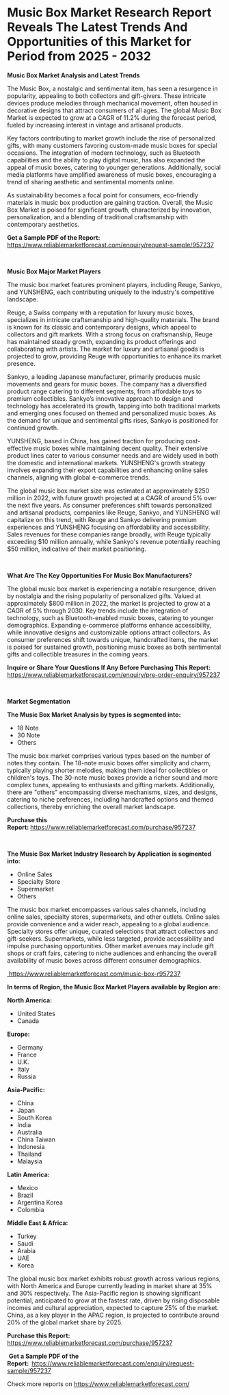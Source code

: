 <p><h1>Music Box Market Research Report Reveals The Latest Trends And Opportunities of this Market for Period from 2025 - 2032</h1></p><p><strong>Music Box Market Analysis and Latest Trends</strong></p>
<p><p>The Music Box, a nostalgic and sentimental item, has seen a resurgence in popularity, appealing to both collectors and gift-givers. These intricate devices produce melodies through mechanical movement, often housed in decorative designs that attract consumers of all ages. The global Music Box Market is expected to grow at a CAGR of 11.2% during the forecast period, fueled by increasing interest in vintage and artisanal products. </p><p>Key factors contributing to market growth include the rise of personalized gifts, with many customers favoring custom-made music boxes for special occasions. The integration of modern technology, such as Bluetooth capabilities and the ability to play digital music, has also expanded the appeal of music boxes, catering to younger generations. Additionally, social media platforms have amplified awareness of music boxes, encouraging a trend of sharing aesthetic and sentimental moments online. </p><p>As sustainability becomes a focal point for consumers, eco-friendly materials in music box production are gaining traction. Overall, the Music Box Market is poised for significant growth, characterized by innovation, personalization, and a blending of traditional craftsmanship with contemporary aesthetics.</p></p>
<p><strong>Get a Sample PDF of the Report:&nbsp;</strong> <a href="https://www.reliablemarketforecast.com/enquiry/request-sample/957237?utm_campaign=2730&utm_medium=2&utm_source=Github&utm_content=ia&utm_term=04042025&utm_id=music-box">https://www.reliablemarketforecast.com/enquiry/request-sample/957237</a></p>
<p>&nbsp;</p>
<p><strong>Music Box Major Market Players</strong></p>
<p><p>The music box market features prominent players, including Reuge, Sankyo, and YUNSHENG, each contributing uniquely to the industry's competitive landscape.</p><p>Reuge, a Swiss company with a reputation for luxury music boxes, specializes in intricate craftsmanship and high-quality materials. The brand is known for its classic and contemporary designs, which appeal to collectors and gift markets. With a strong focus on craftsmanship, Reuge has maintained steady growth, expanding its product offerings and collaborating with artists. The market for luxury and artisanal goods is projected to grow, providing Reuge with opportunities to enhance its market presence.</p><p>Sankyo, a leading Japanese manufacturer, primarily produces music movements and gears for music boxes. The company has a diversified product range catering to different segments, from affordable toys to premium collectibles. Sankyo’s innovative approach to design and technology has accelerated its growth, tapping into both traditional markets and emerging ones focused on themed and personalized music boxes. As the demand for unique and sentimental gifts rises, Sankyo is positioned for continued growth.</p><p>YUNSHENG, based in China, has gained traction for producing cost-effective music boxes while maintaining decent quality. Their extensive product lines cater to various consumer needs and are widely used in both the domestic and international markets. YUNSHENG's growth strategy involves expanding their export capabilities and enhancing online sales channels, aligning with global e-commerce trends.</p><p>The global music box market size was estimated at approximately $250 million in 2022, with future growth projected at a CAGR of around 5% over the next five years. As consumer preferences shift towards personalized and artisanal products, companies like Reuge, Sankyo, and YUNSHENG will capitalize on this trend, with Reuge and Sankyo delivering premium experiences and YUNSHENG focusing on affordability and accessibility. Sales revenues for these companies range broadly, with Reuge typically exceeding $10 million annually, while Sankyo's revenue potentially reaching $50 million, indicative of their market positioning.</p></p>
<p>&nbsp;</p>
<p><strong>What Are The Key Opportunities For Music Box Manufacturers?</strong></p>
<p><p>The global music box market is experiencing a notable resurgence, driven by nostalgia and the rising popularity of personalized gifts. Valued at approximately $800 million in 2022, the market is projected to grow at a CAGR of 5% through 2030. Key trends include the integration of technology, such as Bluetooth-enabled music boxes, catering to younger demographics. Expanding e-commerce platforms enhance accessibility, while innovative designs and customizable options attract collectors. As consumer preferences shift towards unique, handcrafted items, the market is poised for sustained growth, positioning music boxes as both sentimental gifts and collectible treasures in the coming years.</p></p>
<p><strong>Inquire or Share Your Questions If Any Before Purchasing This Report:</strong> <a href="https://www.reliablemarketforecast.com/enquiry/pre-order-enquiry/957237?utm_campaign=2730&utm_medium=2&utm_source=Github&utm_content=ia&utm_term=04042025&utm_id=music-box">https://www.reliablemarketforecast.com/enquiry/pre-order-enquiry/957237</a></p>
<p>&nbsp;</p>
<p><strong>Market Segmentation</strong></p>
<p><strong>The Music Box Market Analysis by types is segmented into:</strong></p>
<p><ul><li>18 Note</li><li>30 Note</li><li>Others</li></ul></p>
<p><p>The music box market comprises various types based on the number of notes they contain. The 18-note music boxes offer simplicity and charm, typically playing shorter melodies, making them ideal for collectibles or children's toys. The 30-note music boxes provide a richer sound and more complex tunes, appealing to enthusiasts and gifting markets. Additionally, there are "others" encompassing diverse mechanisms, sizes, and designs, catering to niche preferences, including handcrafted options and themed collections, thereby enriching the overall market landscape.</p></p>
<p><strong>Purchase this Report:&nbsp;</strong><a href="https://www.reliablemarketforecast.com/purchase/957237?utm_campaign=2730&utm_medium=2&utm_source=Github&utm_content=ia&utm_term=04042025&utm_id=music-box">https://www.reliablemarketforecast.com/purchase/957237</a></p>
<p>&nbsp;</p>
<p><strong>The Music Box Market Industry Research by Application is segmented into:</strong></p>
<p><ul><li>Online Sales</li><li>Specialty Store</li><li>Supermarket</li><li>Others</li></ul></p>
<p><p>The music box market encompasses various sales channels, including online sales, specialty stores, supermarkets, and other outlets. Online sales provide convenience and a wider reach, appealing to a global audience. Specialty stores offer unique, curated selections that attract collectors and gift-seekers. Supermarkets, while less targeted, provide accessibility and impulse purchasing opportunities. Other market avenues may include gift shops or craft fairs, catering to niche audiences and enhancing the overall availability of music boxes across different consumer demographics.</p></p>
<p><a href="https://www.reliablemarketforecast.com/music-box-r957237?utm_campaign=2730&utm_medium=2&utm_source=Github&utm_content=ia&utm_term=04042025&utm_id=music-box">&nbsp;https://www.reliablemarketforecast.com/music-box-r957237</a></p>
<p><strong>In terms of Region, the Music Box Market Players available by Region are:</strong></p>
<p>
    <p> <strong> North America: </strong>
        <ul>
            <li>United States</li>
            <li>Canada</li>
        </ul>
        </p> 
    <p> <strong> Europe: </strong>
        <ul>
            <li>Germany</li>
            <li>France</li>
            <li>U.K.</li>
            <li>Italy</li>
            <li>Russia</li>
        </ul>
        </p> 
    <p> <strong> Asia-Pacific: </strong>
        <ul>
            <li>China</li>
            <li>Japan</li>
            <li>South Korea</li>
            <li>India</li>
            <li>Australia</li>
            <li>China Taiwan</li>
            <li>Indonesia</li>
            <li>Thailand</li>
            <li>Malaysia</li>
        </ul>
        </p> 
    <p> <strong> Latin America: </strong>
        <ul>
            <li>Mexico</li>
            <li>Brazil</li>
            <li>Argentina Korea</li>
            <li>Colombia</li>
        </ul>
        </p> 
    <p> <strong> Middle East & Africa: </strong>
        <ul>
            <li>Turkey</li>
            <li>Saudi</li>
            <li>Arabia</li>
            <li>UAE</li>
            <li>Korea</li>
        </ul>
    </p>
    </p>
<p><p>The global music box market exhibits robust growth across various regions, with North America and Europe currently leading in market share at 35% and 30% respectively. The Asia-Pacific region is showing significant potential, anticipated to grow at the fastest rate, driven by rising disposable incomes and cultural appreciation, expected to capture 25% of the market. China, as a key player in the APAC region, is projected to contribute around 20% of the global market share by 2025.</p></p>
<p><strong>Purchase this Report: </strong><a href="https://www.reliablemarketforecast.com/purchase/957237?utm_campaign=2730&utm_medium=2&utm_source=Github&utm_content=ia&utm_term=04042025&utm_id=music-box">https://www.reliablemarketforecast.com/purchase/957237</a></p>
<p>&nbsp;<strong>Get a Sample PDF of the Report:&nbsp;&nbsp;</strong><a href="https://www.reliablemarketforecast.com/enquiry/request-sample/957237?utm_campaign=2730&utm_medium=2&utm_source=Github&utm_content=ia&utm_term=04042025&utm_id=music-box">https://www.reliablemarketforecast.com/enquiry/request-sample/957237</a></p>
<p><strong></strong></p>
<p>Check more reports on <a href="https://www.reliablemarketforecast.com/?utm_campaign=2730&utm_medium=2&utm_source=Github&utm_content=ia&utm_term=04042025&utm_id=music-box">https://www.reliablemarketforecast.com/</a></p>